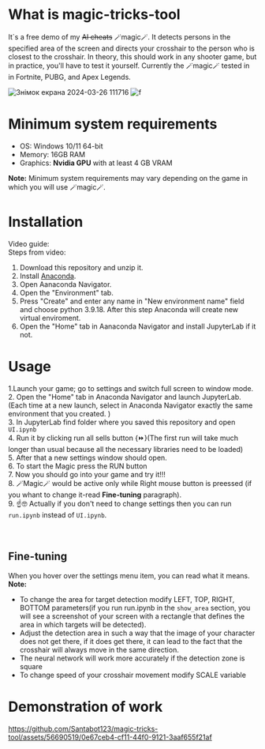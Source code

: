 # What is magic-tricks-tool

It`s a free demo of my ~~AI cheats~~ 🪄magic🪄. It detects persons in the specified area of the screen and directs your crosshair to the person who is closest to the crosshair. In theory, this should work in any shooter game, but in practice, you'll have to test it yourself. Сurrently the 🪄magic🪄 tested in in Fortnite, PUBG, and Apex Legends.

![Знімок екрана 2024-03-26 111716](https://github.com/Santabot123/magic-tricks-tool/assets/56690519/8d4bb525-9759-4315-87a3-6a680c07ceba)
![f](https://github.com/Santabot123/magic-tricks-tool/assets/56690519/61458ba0-acc2-4021-bf61-055326fb9385)


# Minimum system requirements
- OS: Windows 10/11 64-bit
- Memory: 16GB RAM
- Graphics: **Nvidia GPU** with at least 4 GB VRAM

**Note:** Minimum system requirements may vary depending on the game in which you will use 🪄magic🪄.

# Installation 
Video guide:
<br>
Steps from video:
1. Download this repository and unzip it.
2. Install  [Anaconda](https://www.anaconda.com/download).
3. Open Aanaconda Navigator.
4. Open the "Environment" tab.
5. Press "Create" and enter any name in "New environment name" field and choose python 3.9.18. After this step Anaconda will create new virtual enviroment.
6. Open the "Home" tab in  Aanaconda Navigator and install JupyterLab if it not.

# Usage

1.Launch your game; go to settings and switch full screen to window mode. <br>
2. Open the "Home" tab in  Anaconda Navigator and launch JupyterLab.(Each time at a new launch, select in Anaconda Navigator exactly the same environment that you created. ) <br>
3. In JupyterLab find folder where you saved this repository and open ```UI.ipynb``` <br>
4. Run it by clicking run all sells button {⏩}(The first run will take much longer than usual because all the necessary libraries need to be loaded) <br>
5. After that a new settings window should open. <br>
6. To start the Magic press the RUN button  <br>
7. Now you should go into your game and try it!!!<br>
8. 🪄Magic🪄 would be active only while Right mouse button is preessed (if you whant to change it-read **Fine-tuning** paragraph).<br>
9. ☝️🤓 Actually if you don't need to change settings then you can run ```run.ipynb``` instead of ```UI.ipynb```. <br>
<br>
<br>

## Fine-tuning
When you hover over the settings menu item, you can read what it means. <br>
**Note:**
- To change the area for target detection modify LEFT, TOP, RIGHT, BOTTOM parameters(if you run run.ipynb in the ```show_area``` section, you will see a screenshot of your screen with a rectangle that defines the area in which targets will be detected).
- Adjust the detection area in such a way that the image of your character does not get there, if it does get there, it can lead to the fact that the crosshair will always move in the same direction.
- The neural network will work more accurately if the detection zone is square
- To change speed of your crosshair movement modify SCALE variable 


# Demonstration of work

https://github.com/Santabot123/magic-tricks-tool/assets/56690519/0e67ceb4-cf11-44f0-9121-3aaf655f21af






 
